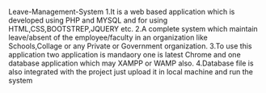 Leave-Management-System
1.It is a web based application which is developed using PHP and MYSQL and for using HTML,CSS,BOOTSTREP,JQUERY etc.
2.A complete system which maintain leave/absent of the employee/faculty in an organization like Schools,Collage or any Private or Government organization.
3.To use this application two application is mandaory one is latest Chrome and one database application which may XAMPP or WAMP also.
4.Database file is also integrated with the project just upload it in local machine and run the system
